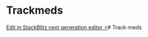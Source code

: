 # Trackmeds

[Edit in StackBlitz next generation editor ⚡️](https://stackblitz.com/~/github.com/Waroo04/Trackmeds)#   T r a c k - m e d s  
 